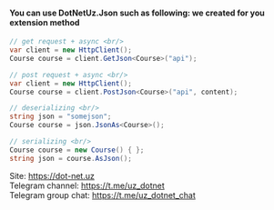 <h4>You can use DotNetUz.Json such as following:
we created for you extension method </h4>


```csharp
// get request + async <br/>
var client = new HttpClient();
Course course = client.GetJson<Course>("api");

// post request + async <br/>
var client = new HttpClient();
Course course = client.PostJson<Course>("api", content);

// deserializing <br/>
string json = "somejson";
Course course = json.JsonAs<Course>();

// serializing <br/>
Course course = new Course() { };
string json = course.AsJson();
```

Site: https://dot-net.uz <br/>
Telegram channel: https://t.me/uz_dotnet <br/>
Telegram group chat: https://t.me/uz_dotnet_chat <br/>
